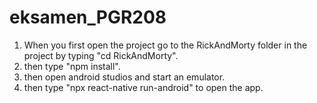 # eksamen_PGR208

1. When you first open the project go to the RickAndMorty folder in the project by typing "cd RickAndMorty".
2. then type "npm install".
3. then open android studios and start an emulator.
4. then type "npx react-native run-android" to open the app.
